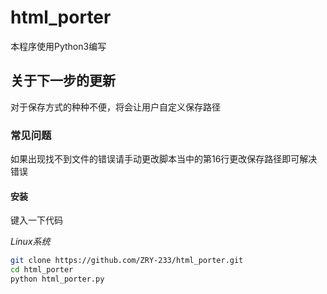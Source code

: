 # html_porter
本程序使用Python3编写

## 关于下一步的更新
对于保存方式的种种不便，将会让用户自定义保存路径

### 常见问题
如果出现找不到文件的错误请手动更改脚本当中的第16行更改保存路径即可解决错误

#### 安装
键入一下代码

*Linux系统*

```bash
git clone https://github.com/ZRY-233/html_porter.git
cd html_porter
python html_porter.py
```
